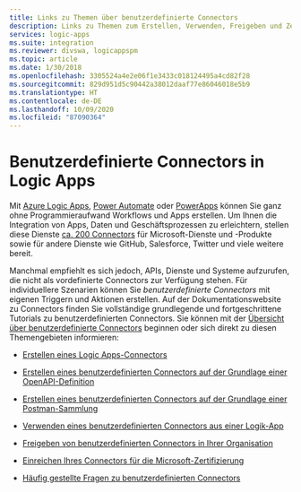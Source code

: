 ```yaml
---
title: Links zu Themen über benutzerdefinierte Connectors
description: Links zu Themen zum Erstellen, Verwenden, Freigeben und Zertifizieren von benutzerdefinierten Connectors
services: logic-apps
ms.suite: integration
ms.reviewer: divswa, logicappspm
ms.topic: article
ms.date: 1/30/2018
ms.openlocfilehash: 3305524a4e2e06f1e3433c018124495a4cd82f28
ms.sourcegitcommit: 829d951d5c90442a38012daaf77e86046018e5b9
ms.translationtype: HT
ms.contentlocale: de-DE
ms.lasthandoff: 10/09/2020
ms.locfileid: "87090364"
---
```

# <a name="custom-connectors-in-logic-apps"></a>Benutzerdefinierte Connectors in Logic Apps

Mit [Azure Logic Apps](https://azure.microsoft.com/services/logic-apps), [Power Automate](https://flow.microsoft.com) oder [PowerApps](https://powerapps.microsoft.com) können Sie ganz ohne Programmieraufwand Workflows und Apps erstellen. Um Ihnen die Integration von Apps, Daten und Geschäftsprozessen zu erleichtern, stellen diese Dienste [ca. 200 Connectors](/connectors/) für Microsoft-Dienste und -Produkte sowie für andere Dienste wie GitHub, Salesforce, Twitter und viele weitere bereit.

Manchmal empfiehlt es sich jedoch, APIs, Dienste und Systeme aufzurufen, die nicht als vordefinierte Connectors zur Verfügung stehen. Für individuellere Szenarien können Sie *benutzerdefinierte Connectors* mit eigenen Triggern und Aktionen erstellen. Auf der Dokumentationswebsite zu Connectors finden Sie vollständige grundlegende und fortgeschrittene Tutorials zu benutzerdefinierten Connectors. Sie können mit der [Übersicht über benutzerdefinierte Connectors](/connectors/custom-connectors/) beginnen oder sich direkt zu diesen Themengebieten informieren:

* [Erstellen eines Logic Apps-Connectors](/connectors/custom-connectors/create-logic-apps-connector)

* [Erstellen eines benutzerdefinierten Connectors auf der Grundlage einer OpenAPI-Definition](/connectors/custom-connectors/define-openapi-definition)

* [Erstellen eines benutzerdefinierten Connectors auf der Grundlage einer Postman-Sammlung](/connectors/custom-connectors/define-postman-collection)

* [Verwenden eines benutzerdefinierten Connectors aus einer Logik-App](/connectors/custom-connectors/use-custom-connector-logic-apps)

* [Freigeben von benutzerdefinierten Connectors in Ihrer Organisation](/connectors/custom-connectors/share)

* [Einreichen Ihres Connectors für die Microsoft-Zertifizierung](/connectors/custom-connectors/submit-certification)

* [Häufig gestellte Fragen zu benutzerdefinierten Connectors](/connectors/custom-connectors/faq)
